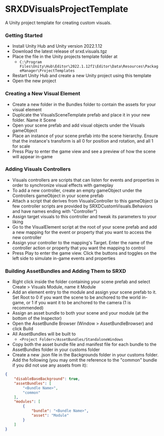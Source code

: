 # SRXDVisualsProjectTemplate
A Unity project template for creating custom visuals.

### Getting Started

- Install Unity Hub and Unity version 2022.1.12
- Download the latest release of srxd.visuals.tgz
- Place the file in the Unity projects template folder at
  - ```C:\Program Files\Unity\Hub\Editor\2022.1.12f1\Editor\Data\Resources\PackageManager\ProjectTemplates```
- Restart Unity Hub and create a new Unity project using this template
- Open the new project

### Creating a New Visual Element

- Create a new folder in the Bundles folder to contain the assets for your visual element
- Duplicate the VisualsSceneTemplate prefab and place it in your new folder. Name it Scene
- Open your scene prefab and add visual objects under the Visuals gameObject
- Place an instance of your scene prefab into the scene hierarchy. Ensure that the instance's transform is all 0 for position and rotation, and all 1 for scale
- Press Play to enter the game view and see a preview of how the scene will appear in-game

### Adding Visuals Controllers

- Visuals controllers are scripts that can listen for events and properties in order to synchronize visual effects with gameplay
- To add a new controller, create an empty gameObject under the Controllers gameObject in your scene prefab
- Attach a script that derives from VisualsController to this gameObject (a few controller scripts are provided by SRXDCustomVisuals.Behaviors and have names ending with "Controller")
- Assign target visuals to this controller and tweak its parameters to your liking
- Go to the VisualElement script at the root of your scene prefab and add a new mapping for the event or property that you want to access the new controller
- Assign your controller to the mapping's Target. Enter the name of the controller action or property that you want the mapping to control
- Press Play to enter the game view. Click the buttons and toggles on the left side to simulate in-game events and properties

### Building AssetBundles and Adding Them to SRXD

- Right click inside the folder containing your scene prefab and select Create > Visuals Module, name it Module
- Add an element entry to the module and assign your scene prefab to it. Set Root to 0 if you want the scene to be anchored to the world in-game, or 1 if you want it to be anchored to the camera (1 is recommended)
- Assign an asset bundle to both your scene and your module (at the bottom of the Inspector)
- Open the AssetBundle Browser (Window > AssetBundleBrowser) and click Build
- All AssetBundles will be built to
  - ```<Project Folder>/AssetBundles/StandaloneWindows```
- Copy both the asset bundle file and manifest file for each bundle to the AssetBundles folder in your customs folder
- Create a new .json file in the Backgrounds folder in your customs folder. Add the following (you may omit the reference to the "common" bundle if you did not use any assets from it):

```json
{
	"disableBaseBackground": true,
	"assetBundles": [
		"<Bundle Name>",
		"common"
	],
	"modules": [
		{
			"bundle": "<Bundle Name>",
			"asset": "Module"
		}
	]
}
```
